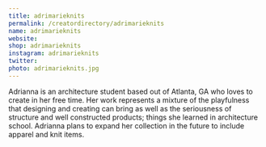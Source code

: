 ```yaml
---
title: adrimarieknits
permalink: /creatordirectory/adrimarieknits
name: adrimarieknits
website: 
shop: adrimarieknits
instagram: adrimarieknits
twitter:
photo: adrimarieknits.jpg
---
```


Adrianna is an architecture student based out of Atlanta, GA who loves to create in her free time. Her work represents a mixture of the playfulness that designing and creating can bring as well as the seriousness of structure and well constructed products; things she learned in architecture school. Adrianna plans to expand her collection in the future to include apparel and knit items.